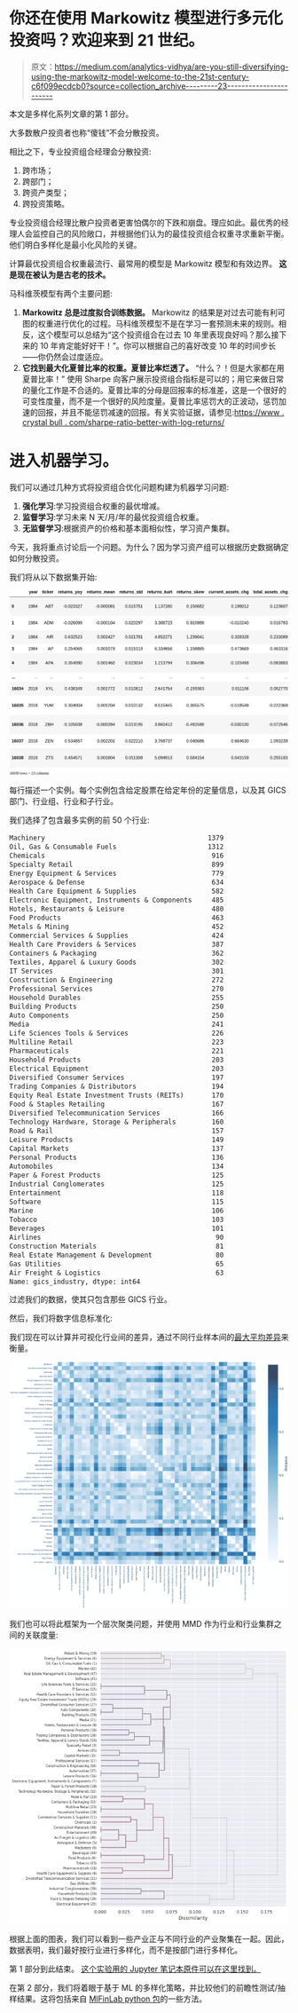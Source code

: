 # 你还在使用 Markowitz 模型进行多元化投资吗？欢迎来到 21 世纪。

> 原文：<https://medium.com/analytics-vidhya/are-you-still-diversifying-using-the-markowitz-model-welcome-to-the-21st-century-c6f099ecdcb0?source=collection_archive---------23----------------------->

本文是多样化系列文章的第 1 部分。

大多数散户投资者也称“傻钱”不会分散投资。

相比之下，专业投资组合经理会分散投资:

1.  跨市场；
2.  跨部门；
3.  跨资产类型；
4.  跨投资策略。

专业投资组合经理比散户投资者更害怕偶尔的下跌和崩盘。理应如此。最优秀的经理人会监控自己的风险敞口，并根据他们认为的最佳投资组合权重寻求重新平衡。他们明白多样化是最小化风险的关键。

计算最优投资组合权重最流行、最常用的模型是 Markowitz 模型和有效边界。
**这是现在被认为是古老的技术。**

马科维茨模型有两个主要问题:

1.  **Markowitz 总是过度拟合训练数据。** Markowitz 的结果是对过去可能有利可图的权重进行优化的过程。马科维茨模型不是在学习一套预测未来的规则。相反，这个模型可以总结为“这个投资组合在过去 10 年里表现良好吗？那么接下来的 10 年肯定能好好干！”。你可以根据自己的喜好改变 10 年的时间步长——你仍然会过度适应。
2.  **它找到最大化夏普比率的权重。夏普比率烂透了。** “什么？！但是大家都在用夏普比率！”
    使用 Sharpe 向客户展示投资组合指标是可以的；用它来做日常的量化工作是不合适的。夏普比率的分母是回报率的标准差，这是一个很好的可变性度量，而不是一个很好的风险度量。夏普比率惩罚大的正波动，惩罚加速的回报，并且不能惩罚减速的回报。有关实验证据，请参见:[https://www . crystal bull . com/sharpe-ratio-better-with-log-returns/](https://www.crystalbull.com/sharpe-ratio-better-with-log-returns/)

# 进入机器学习。

我们可以通过几种方式将投资组合优化问题构建为机器学习问题:

1.  **强化学习**:学习投资组合权重的最优增减。
2.  **监督学习**:学习未来 N 天/月/年的最优投资组合权重。
3.  **无监督学习**:根据资产的价格和基本面相似性，学习资产集群。

今天，我将重点讨论后一个问题。为什么？因为学习资产组可以根据历史数据确定如何分散投资。

我们将从以下数据集开始:

![](img/a89073caa941a7a75909ee95d2a4f908.png)

每行描述一个实例。每个实例包含给定股票在给定年份的定量信息，以及其 GICS 部门、行业组、行业和子行业。

我们选择了包含最多实例的前 50 个行业:

```
Machinery                                         1379
Oil, Gas & Consumable Fuels                       1312
Chemicals                                          916
Specialty Retail                                   899
Energy Equipment & Services                        779
Aerospace & Defense                                634
Health Care Equipment & Supplies                   582
Electronic Equipment, Instruments & Components     485
Hotels, Restaurants & Leisure                      480
Food Products                                      463
Metals & Mining                                    452
Commercial Services & Supplies                     424
Health Care Providers & Services                   387
Containers & Packaging                             362
Textiles, Apparel & Luxury Goods                   302
IT Services                                        301
Construction & Engineering                         272
Professional Services                              270
Household Durables                                 255
Building Products                                  250
Auto Components                                    250
Media                                              241
Life Sciences Tools & Services                     226
Multiline Retail                                   223
Pharmaceuticals                                    221
Household Products                                 203
Electrical Equipment                               203
Diversified Consumer Services                      197
Trading Companies & Distributors                   194
Equity Real Estate Investment Trusts (REITs)       170
Food & Staples Retailing                           167
Diversified Telecommunication Services             166
Technology Hardware, Storage & Peripherals         160
Road & Rail                                        157
Leisure Products                                   149
Capital Markets                                    137
Personal Products                                  136
Automobiles                                        134
Paper & Forest Products                            125
Industrial Conglomerates                           125
Entertainment                                      118
Software                                           115
Marine                                             106
Tobacco                                            103
Beverages                                          101
Airlines                                            90
Construction Materials                              81
Real Estate Management & Development                80
Gas Utilities                                       65
Air Freight & Logistics                             63
Name: gics_industry, dtype: int64
```

过滤我们的数据，使其只包含那些 GICS 行业。

然后，我们将数字信息标准化:

我们现在可以计算并可视化行业间的差异，通过不同行业样本间的[最大平均差异](http://jmlr.csail.mit.edu/papers/v13/gretton12a.html)来衡量。

![](img/a226c9833862ecd91d36bb00bbf8ff8d.png)

我们也可以将此框架为一个层次聚类问题，并使用 MMD 作为行业和行业集群之间的关联度量:

![](img/7d783e5f301ce283888e35e82a2440a7.png)

根据上面的图表，我们可以看到一些产业正与不同行业的产业聚集在一起。因此，数据表明，我们最好按行业进行多样化，而不是按部门进行多样化。

第 1 部分到此结束。
[这个实验用的 Jupyter 笔记本原件可以在这里找到。](https://github.com/diogoseca/qualitative-clustering)

在第 2 部分，我们将着眼于基于 ML 的多样化策略，并比较他们的前瞻性测试/抽样结果。这将包括来自 [MlFinLab python 包](https://github.com/hudson-and-thames/mlfinlab)的一些方法。
